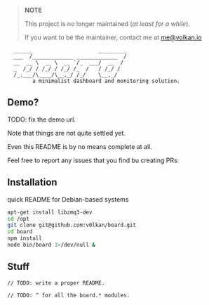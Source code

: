 > **NOTE**
>
> This project is no longer maintained (*at least for a while*).
>
> If you want to be the maintainer, contact me
> at me@volkan.io
>

      ______                     _________
      ___  /_____________ _____________  /
      __  __ \  __ \  __ `/_  ___/  __  /
      _  /_/ / /_/ / /_/ /_  /   / /_/ /
      /_.___/\____/\__,_/ /_/    \__,_/
            a minimalist dashboard and monitoring solution.


## Demo?


TODO: fix the demo url.

Note that things are not quite settled yet. 

Even this README is by no means complete at all.

Feel free to report any issues that you find bu creating PRs.


## Installation

quick README for Debian-based systems

```bash
apt-get install libzmq3-dev
cd /opt
git clone git@github.com:v0lkan/board.git
cd board
npm install
node bin/board 1>/dev/null &
```

## Stuff

```
// TODO: write a proper README.

// TODO: ^ for all the board.* modules.
```
